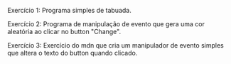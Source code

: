 Exercício 1: Programa simples de tabuada.

Exercício 2: Programa de manipulação de evento que gera uma cor aleatória ao clicar no button "Change".

Exercício 3: Exercício do mdn que cria um manipulador de evento simples que altera o texto do button quando clicado.
